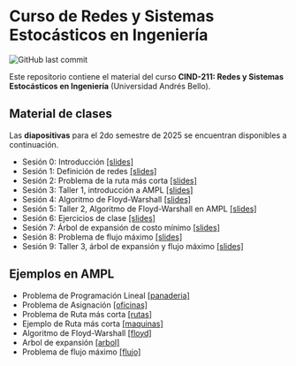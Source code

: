 # Curso de Redes y Sistemas Estocásticos en Ingeniería
![GitHub last commit](https://img.shields.io/github/last-commit/faosorios/CIND211)

Este repositorio contiene el material del curso **CIND-211: Redes y Sistemas Estocásticos en Ingeniería** (Universidad Andrés Bello).

## Material de clases

Las **diapositivas** para el 2do semestre de 2025 se encuentran disponibles a continuación.

- Sesión 0: Introducción [[slides]](https://github.com/faosorios/CIND211/blob/main/diapositivas/slides-00.pdf)
- Sesión 1: Definición de redes [[slides]](https://github.com/faosorios/CIND211/blob/main/diapositivas/slides-01.pdf)
- Sesión 2: Problema de la ruta más corta [[slides]](https://github.com/faosorios/CIND211/blob/main/diapositivas/slides-02.pdf)
- Sesión 3: Taller 1, introducción a AMPL [[slides]](https://github.com/faosorios/CIND211/blob/main/diapositivas/slides-03.pdf)
- Sesión 4: Algoritmo de Floyd-Warshall [[slides]](https://github.com/faosorios/CIND211/blob/main/diapositivas/slides-04.pdf)
- Sesión 5: Taller 2, Algoritmo de Floyd-Warshall en AMPL [[slides]](https://github.com/faosorios/CIND211/blob/main/diapositivas/slides-05.pdf)
- Sesión 6: Ejercicios de clase [[slides]](https://github.com/faosorios/CIND211/blob/main/diapositivas/slides-06.pdf)
- Sesión 7: Árbol de expansión de costo mínimo [[slides]](https://github.com/faosorios/CIND211/blob/main/diapositivas/slides-07.pdf)
- Sesión 8: Problema de flujo máximo [[slides]](https://github.com/faosorios/CIND211/blob/main/diapositivas/slides-08.pdf)
- Sesión 9: Taller 3, árbol de expansión y flujo máximo [[slides]](https://github.com/faosorios/CIND211/blob/main/diapositivas/slides-09.pdf)

## Ejemplos en AMPL

- Problema de Programación Lineal [[panaderia]](https://github.com/faosorios/CIND211/tree/main/AMPL/panaderia/)
- Problema de Asignación [[oficinas]](https://github.com/faosorios/CIND211/tree/main/AMPL/oficinas)
- Problema de Ruta más corta [[rutas]](https://github.com/faosorios/CIND211/tree/main/AMPL/rutas)
- Ejemplo de Ruta más corta [[maquinas]](https://github.com/faosorios/CIND211/tree/main/AMPL/maquinas)
- Algoritmo de Floyd-Warshall [[floyd]](https://github.com/faosorios/CIND211/tree/main/AMPL/floyd)
- Arbol de expansión [[arbol]](https://github.com/faosorios/CIND211/tree/main/AMPL/arbol)
- Problema de flujo máximo [[flujo]](https://github.com/faosorios/CIND211/tree/main/AMPL/flujo)
